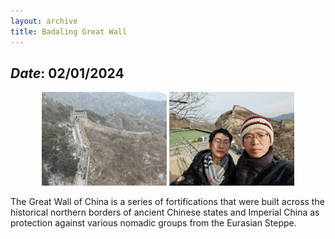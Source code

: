 ```yaml
---
layout: archive
title: Badaling Great Wall
---
```


## *Date*: 02/01/2024

<figure>
  <center>
    <img src="/news/imgs/changcheng_1.png" width="200"/>
    <img src="/news/imgs/changcheng_2.png" width="200"/>
  </center>
</figure>

The Great Wall of China is a series of fortifications that were built across the historical northern borders of ancient Chinese states and Imperial China as protection against various nomadic groups from the Eurasian Steppe. 

